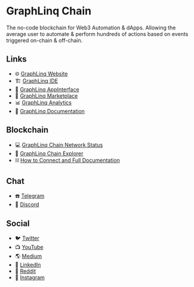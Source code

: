 # GraphLinq Chain

The no-code blockchain for Web3 Automation & dApps. Allowing the average user to automate & perform hundreds of actions based on events triggered on-chain & off-chain.

## Links

- :globe_with_meridians: [GraphLinq Website](https://graphlinq.io)
- :building_construction: [GraphLinq IDE](https://ide.graphlinq.io)
- :rocket: [GraphLinq AppInterface](https://app.graphlinq.io)
- :shopping_cart: [GraphLinq Marketplace](https://marketplace.graphlinq.io)
- :bar_chart: [GraphLinq Analytics](https://analytics.graphlinq.io)
- :scroll: [GraphLinq Documentation](https://docs.graphlinq.io)

## Blockchain
- :computer: [GraphLinq Chain Network Status](https://status.graphlinq.io)
- :mag_right: [GraphLinq Chain Explorer](https://explorer.graphlinq.io)
- :chains: [How to Connect and Full Documentation](https://docs.graphlinq.io/graphlinq-chain/networks/graphlinq-chain-mainnet/wallet/add-graphlinq-chain-to-metamask)

## Chat

- :phone: [Telegram](https://t.me/graphlinq)
- :speech_balloon: [Discord](https://discord.com/invite/w3qG33vNp9)

## Social
- :bird: [Twitter](https://twitter.com/graphlinq_proto)
- :tv: [YouTube](https://www.youtube.com/@graphlinqprotocol4007)
- :earth_americas: [Medium](https://graphlinq.medium.com/)
- :briefcase: [LinkedIn](https://www.linkedin.com/company/graphlinq-protocol)
- :robot: [Reddit](https://www.reddit.com/r/graphlinq/)
- :camera_flash: [Instagram](https://www.instagram.com/graphlinq/)
